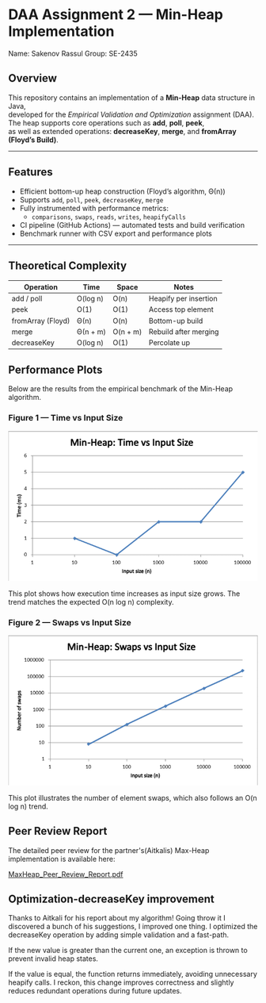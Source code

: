 # DAA Assignment 2 — Min-Heap Implementation

Name: Sakenov Rassul
Group: SE-2435


## Overview
This repository contains an implementation of a **Min-Heap** data structure in Java,  
developed for the *Empirical Validation and Optimization* assignment (DAA).  
The heap supports core operations such as **add**, **poll**, **peek**,  
as well as extended operations: **decreaseKey**, **merge**, and **fromArray (Floyd’s Build)**.

---

## Features
- Efficient bottom-up heap construction (Floyd’s algorithm, Θ(n))
- Supports `add`, `poll`, `peek`, `decreaseKey`, `merge`
- Fully instrumented with performance metrics:
    - `comparisons`, `swaps`, `reads`, `writes`, `heapifyCalls`
- CI pipeline (GitHub Actions) — automated tests and build verification
- Benchmark runner with CSV export and performance plots

---

## Theoretical Complexity

| Operation        | Time        | Space        | Notes                  |
|------------------|-------------|--------------|------------------------|
| add / poll       | O(log n)    | O(n)         | Heapify per insertion  |
| peek             | O(1)        | O(1)         | Access top element     |
| fromArray (Floyd)| Θ(n)        | O(n)         | Bottom-up build        |
| merge            | Θ(n + m)    | O(n + m)     | Rebuild after merging  |
| decreaseKey      | O(log n)    | O(1)         | Percolate up           |

## Performance Plots

Below are the results from the empirical benchmark of the Min-Heap algorithm.

### Figure 1 — Time vs Input Size
![Time vs N](docs/performance-plots/time_vs_n.png)

This plot shows how execution time increases as input size grows.
The trend matches the expected O(n log n) complexity.

### Figure 2 — Swaps vs Input Size
![Swaps vs N](docs/performance-plots/swaps_vs_n.png)

This plot illustrates the number of element swaps, 
which also follows an O(n log n) trend.

## Peer Review Report

The detailed peer review for the partner's(Aitkalis) 
Max-Heap implementation is available here:

[MaxHeap_Peer_Review_Report.pdf](docs/performance-plots/MaxHeap_Peer_Review_Report.pdf)

## Optimization-decreaseKey improvement

Thanks to Aitkali for his report about my algorithm!
Going throw it I discovered a bunch of his suggestions, I improved one thing.
I optimized the decreaseKey operation by adding simple validation and a fast-path.

If the new value is greater than the current one, an exception is thrown to prevent invalid heap states.

If the value is equal, the function returns immediately, avoiding unnecessary heapify calls.
I reckon, this change improves correctness and slightly reduces redundant operations during future updates.
